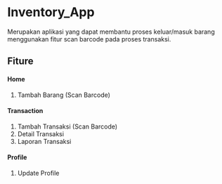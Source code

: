 # Inventory_App
Merupakan aplikasi yang dapat membantu proses keluar/masuk barang menggunakan fitur scan barcode pada proses transaksi. 
## Fiture
#### Home
1. Tambah Barang (Scan Barcode)
#### Transaction
1. Tambah Transaksi (Scan Barcode)
2. Detail Transaksi
3. Laporan Transaksi
#### Profile
1. Update Profile
